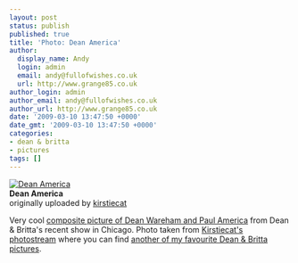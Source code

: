 ```yaml
---
layout: post
status: publish
published: true
title: 'Photo: Dean America'
author:
  display_name: Andy
  login: admin
  email: andy@fullofwishes.co.uk
  url: http://www.grange85.co.uk
author_login: admin
author_email: andy@fullofwishes.co.uk
author_url: http://www.grange85.co.uk
date: '2009-03-10 13:47:50 +0000'
date_gmt: '2009-03-10 13:47:50 +0000'
categories:
- dean & britta
- pictures
tags: []
---
```

<div class="imagebox-a"><a href="http://www.flickr.com/photos/kirstiecat/3344241582/" title="Photo Sharing"><img src="https://farm4.static.flickr.com/3354/3344241582_1c500d64bc_m.jpg" alt="Dean America" /></a><br/><strong>Dean America</strong><br/>originally uploaded by <a href="http://www.flickr.com/people/kirstiecat/">kirstiecat</a></div>
<p>Very cool <a href="http://www.flickr.com/photos/kirstiecat/3344241582/">composite picture of Dean Wareham and Paul America</a> from Dean & Britta's recent show in Chicago. Photo taken from <a href="http://www.flickr.com/photos/kirstiecat/">Kirstiecat's photostream</a> where you can find <a href="http://www.flickr.com/photos/kirstiecat/424177928/">another of my favourite Dean & Britta pictures</a>.</p>
